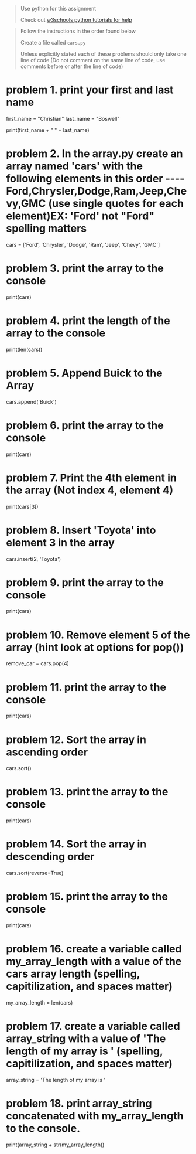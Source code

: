 > Use python for this assignment
>
> Check out [w3schools python 
> tutorials for help](https://www.w3schools.com/python/python_lists.asp) 

> Follow the instructions in the order found below
>
>
> Create a file called `cars.py `
> 
> Unless explicitly stated each of these problems should only take one line of code (Do not comment on the same line of code, use comments before or after the line of code)
> 
 # problem 1. print your first and last name

first_name = "Christian"
last_name = "Boswell"

print(first_name + " " + last_name)

# problem 2. In the array.py create an array named 'cars' with the following elements in this order  ---- Ford,Chrysler,Dodge,Ram,Jeep,Chevy,GMC (use single quotes for each element)EX: 'Ford' not "Ford" spelling matters

cars = ['Ford', 'Chrysler', 'Dodge', 'Ram', 'Jeep', 'Chevy', 'GMC']

# problem 3. print the array to the console

print(cars)

# problem 4. print the length of the array to the console 

print(len(cars))

# problem 5. Append Buick to the Array

cars.append('Buick')

# problem 6. print the array to the console

print(cars)

# problem 7. Print the 4th element in the array (Not index 4, element 4)

print(cars[3])

# problem 8. Insert 'Toyota' into element 3 in the array

cars.insert(2, 'Toyota')

# problem 9. print the array to the console

print(cars)

# problem 10. Remove element 5 of the array (hint look at options for pop())

remove_car = cars.pop(4)

# problem 11. print the array to the console

print(cars)

# problem 12. Sort the array in ascending order

cars.sort()

# problem 13. print the array to the console

print(cars)

# problem 14. Sort the array in descending order

cars.sort(reverse=True)

# problem 15. print the array to the console

print(cars)

# problem 16. create a variable called my_array_length with a value of the cars array length (spelling, capitilization, and spaces matter)

my_array_length = len(cars)

# problem 17. create a variable called array_string with a value of 'The length of my array is ' (spelling, capitilization, and spaces matter)

array_string = 'The length of my array is '

# problem 18. print array_string concatenated with my_array_length to the console.

print(array_string + str(my_array_length))